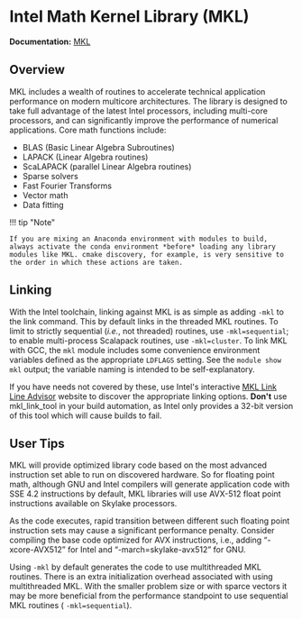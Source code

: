 # Intel Math Kernel Library (MKL)

**Documentation:** [MKL](https://www.intel.com/content/www/us/en/developer/tools/oneapi/onemkl-documentation.html)
## Overview

MKL includes a wealth of routines to accelerate technical application performance on modern multicore architectures.  The library is designed to take full advantage of the latest Intel processors, including multi-core processors, and can significantly improve the performance of numerical applications. Core math functions include: 

* BLAS (Basic Linear Algebra Subroutines) 
* LAPACK (Linear Algebra routines) 
* ScaLAPACK (parallel Linear Algebra routines) 
* Sparse solvers 
* Fast Fourier Transforms 
* Vector math 
* Data fitting

!!! tip "Note"
	
	If you are mixing an Anaconda environment with modules to build, always activate the conda environment *before* loading any library modules like MKL. cmake discovery, for example, is very sensitive to the order in which these actions are taken. 

## Linking

With the Intel toolchain, linking against MKL is as simple as adding `-mkl` to the link command. This by default links in the threaded MKL routines. To limit to strictly sequential (*i.e.*, not threaded) routines, use `-mkl=sequential`; to enable multi-process Scalapack routines, use `-mkl=cluster`. 
To link MKL with GCC, the `mkl` module includes some convenience environment variables defined as the appropriate `LDFLAGS` setting. See the `module show mkl` output; the variable naming is intended to be self-explanatory. 

If you have needs not covered by these, use Intel's interactive [MKL Link Line Advisor](https://www.intel.com/content/www/us/en/developer/tools/oneapi/onemkl-link-line-advisor.html) website to discover the appropriate linking options. **Don't** use mkl_link_tool in your build automation, as Intel only provides a 32-bit version of this tool which will cause builds to fail. 

## User Tips
MKL will provide optimized library code based on the most advanced instruction set able to run on discovered hardware. So for floating point math, although GNU and Intel compilers will generate application code with SSE 4.2 instructions by default, MKL libraries will use AVX-512 float point instructions available on Skylake processors.  

As the code executes, rapid transition between different such floating point instruction sets may cause a significant performance penalty. Consider compiling the base code optimized for AVX instructions, i.e., adding “-xcore-AVX512” for Intel and “-march=skylake-avx512” for GNU.

Using `-mkl` by default generates the code to use multithreaded MKL routines. There is an extra initialization overhead associated with using multithreaded MKL. With the smaller problem size or with sparce vectors it may be more beneficial from the performance standpoint to use sequential MKL routines ( `-mkl=sequential`). 

